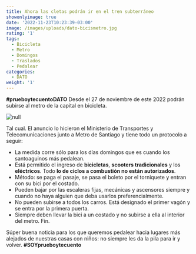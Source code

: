 ```yaml
---
title: Ahora las cletas podrán ir en el tren subterráneo
showonlyimage: true
date: '2022-11-23T10:23:39-03:00'
image: /images/uploads/dato-bicismetro.jpg
rating: '1'
tags:
  - Bicicleta
  - Metro
  - Domingos
  - Traslados
  - Pedalear
categories:
  - DATO
weight: '1'
---
```

 **\#prueboytecuentoDATO** Desde el 27 de noviembre de este 2022 podrán subirse al metro de la capital en bicicleta. 

<!--more-->

![null](/images/uploads/dato-bicismetro.jpg)

Tal cual. El anuncio lo hicieron el Ministerio de Transportes y Telecomunicaciones junto a Metro de Santiago y tiene todo un protocolo a seguir:

* La medida corre sólo para los días domingos que es cuando los santoaguinos más pedalean.
* Está permitido el ingreso de **bicicletas**, **scooters tradicionales** y los **eléctricos**.
  Todo **lo de ciclos a combustión no están autorizados**.
* Método: se paga el pasaje, se pasa el boleto por el torniquete y entran con su bici por el costado.
* Pueden bajar por las escaleras fijas, mecánicas y ascensores siempre y cuando no haya alguien que deba usarlos preferencialmente.
* No pueden subirse a todos los carros. Está designado el primer vagón y se entra por la primera puerta.
* Siempre deben llevar la bici a un costado y no subirse a ella al interior del metro. Fin.

Súper buena noticia para los que queremos pedalear hacia lugares más alejados de nuestras casas con niños: no siempre les da la pila para ir y volver. **\#SOYprueboytecuento**
